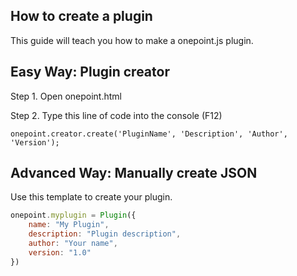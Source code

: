 How to create a plugin
----------------------

This guide will teach you how to make a onepoint.js plugin.

Easy Way: Plugin creator
------------------------

Step 1. Open onepoint.html

Step 2. Type this line of code into the console (F12)

`onepoint.creator.create('PluginName', 'Description', 'Author', 'Version');`

Advanced Way: Manually create JSON
----------------------------------

Use this template to create your plugin.

```javascript
onepoint.myplugin = Plugin({
	name: "My Plugin",
	description: "Plugin description",
	author: "Your name",
	version: "1.0"
})
```
